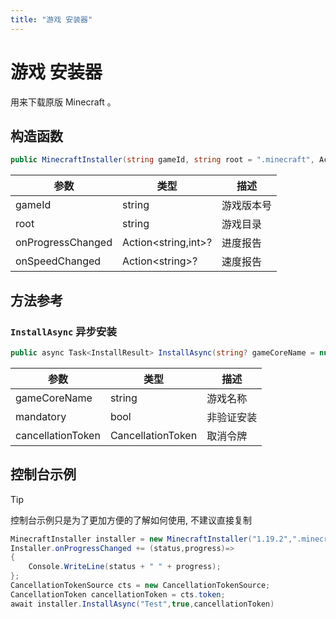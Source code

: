 ```yaml
---
title: "游戏 安装器"
---
```


# 游戏 安装器

用来下载原版 Minecraft 。

## 构造函数

```csharp
public MinecraftInstaller(string gameId, string root = ".minecraft", Action<string,int>? onProgressChanged = null, Action<string>? onSpeedChanged = null)
```

| 参数                | 类型                    | 描述    |
|-------------------|-----------------------|-------|
| gameId            | string                | 游戏版本号 |
| root              | string                | 游戏目录 |
| onProgressChanged | Action\<string,int\>? | 进度报告  |
| onSpeedChanged    | Action\<string\>?     | 速度报告  |

## 方法参考

### ``InstallAsync`` 异步安装

```csharp
public async Task<InstallResult> InstallAsync(string? gameCoreName = null, bool mandatory = false, CancellationToken cancellationToken = default)
```

| 参数                | 类型                | 描述   |
|-------------------|-------------------|------|
| gameCoreName      | string            | 游戏名称 |
| mandatory         | bool              | 非验证安装 |
| cancellationToken | CancellationToken | 取消令牌 |

## 控制台示例

> [!TIP]
> 控制台示例只是为了更加方便的了解如何使用, 不建议直接复制

```csharp
MinecraftInstaller installer = new MinecraftInstaller("1.19.2",".minecraft");
Installer.onProgressChanged += (status,progress)=>
{
    Console.WriteLine(status + " " + progress);
};
CancellationTokenSource cts = new CancellationTokenSource;
CancellationToken cancellationToken = cts.token;
await installer.InstallAsync("Test",true,cancellationToken)
```
